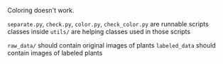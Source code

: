 Coloring doesn't work.

`separate.py`, `check.py`, `color.py`, `check_color.py` are runnable scripts
classes inside `utils/` are helping classes used in those scripts

`raw_data/` should contain original images of plants
`labeled_data` should contain images of labeled plants  
